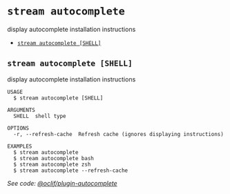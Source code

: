 `stream autocomplete`
=====================

display autocomplete installation instructions

* [`stream autocomplete [SHELL]`](#stream-autocomplete-shell)

## `stream autocomplete [SHELL]`

display autocomplete installation instructions

```
USAGE
  $ stream autocomplete [SHELL]

ARGUMENTS
  SHELL  shell type

OPTIONS
  -r, --refresh-cache  Refresh cache (ignores displaying instructions)

EXAMPLES
  $ stream autocomplete
  $ stream autocomplete bash
  $ stream autocomplete zsh
  $ stream autocomplete --refresh-cache
```

_See code: [@oclif/plugin-autocomplete](https://github.com/oclif/plugin-autocomplete/blob/v0.1.5/src/commands/autocomplete/index.ts)_
